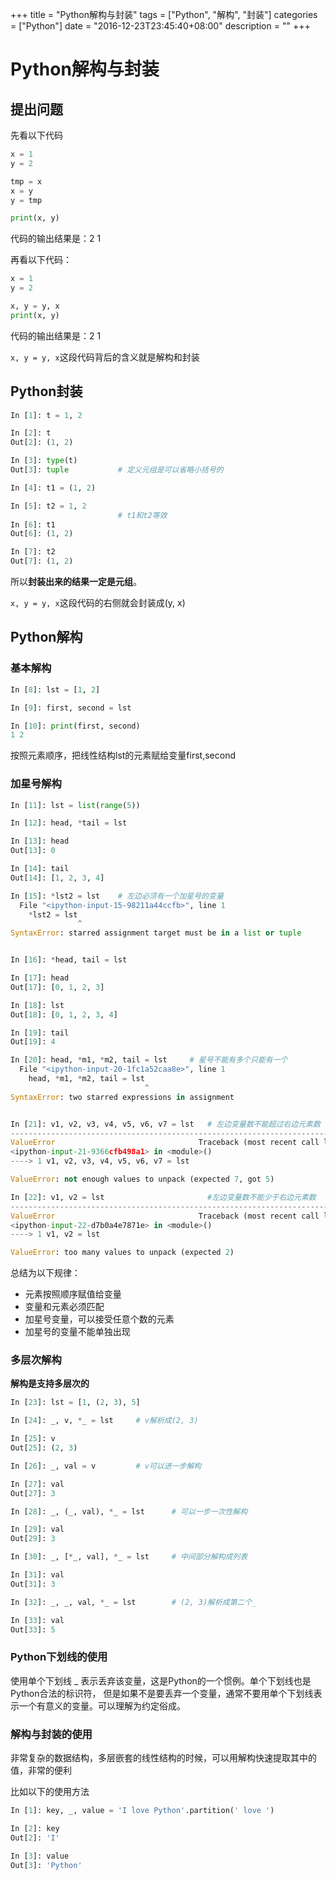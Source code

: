 +++
title = "Python解构与封装"
tags = ["Python", "解构", "封装"]
categories = ["Python"]
date = "2016-12-23T23:45:40+08:00"
description = ""
+++



# Python解构与封装

## 提出问题

先看以下代码

```python
x = 1
y = 2

tmp = x
x = y
y = tmp

print(x, y)
```

代码的输出结果是：2 1

再看以下代码：

```python
x = 1
y = 2

x, y = y, x
print(x, y)
```

代码的输出结果是：2 1

`x, y = y, x`这段代码背后的含义就是解构和封装

<!--more-->

## Python封装

```python
In [1]: t = 1, 2

In [2]: t
Out[2]: (1, 2)

In [3]: type(t)
Out[3]: tuple			# 定义元组是可以省略小括号的

In [4]: t1 = (1, 2)

In [5]: t2 = 1, 2
						# t1和t2等效
In [6]: t1
Out[6]: (1, 2)

In [7]: t2
Out[7]: (1, 2)

```

所以**封装出来的结果一定是元组**。

`x, y = y, x`这段代码的右侧就会封装成(y, x)

## Python解构

### 基本解构

```python
In [8]: lst = [1, 2]

In [9]: first, second = lst

In [10]: print(first, second)
1 2
```

按照元素顺序，把线性结构lst的元素赋给变量first,second

### 加星号解构

```python
In [11]: lst = list(range(5))

In [12]: head, *tail = lst

In [13]: head
Out[13]: 0

In [14]: tail
Out[14]: [1, 2, 3, 4]

In [15]: *lst2 = lst	# 左边必须有一个加星号的变量
  File "<ipython-input-15-98211a44ccfb>", line 1
    *lst2 = lst
               ^
SyntaxError: starred assignment target must be in a list or tuple


In [16]: *head, tail = lst

In [17]: head
Out[17]: [0, 1, 2, 3]

In [18]: lst
Out[18]: [0, 1, 2, 3, 4]

In [19]: tail
Out[19]: 4

In [20]: head, *m1, *m2, tail = lst		# 星号不能有多个只能有一个
  File "<ipython-input-20-1fc1a52caa8e>", line 1
    head, *m1, *m2, tail = lst
                              ^
SyntaxError: two starred expressions in assignment


In [21]: v1, v2, v3, v4, v5, v6, v7 = lst	# 左边变量数不能超过右边元素数
---------------------------------------------------------------------------
ValueError                                Traceback (most recent call last)
<ipython-input-21-9366cfb498a1> in <module>()
----> 1 v1, v2, v3, v4, v5, v6, v7 = lst

ValueError: not enough values to unpack (expected 7, got 5)

In [22]: v1, v2 = lst						#左边变量数不能少于右边元素数
---------------------------------------------------------------------------
ValueError                                Traceback (most recent call last)
<ipython-input-22-d7b0a4e7871e> in <module>()
----> 1 v1, v2 = lst

ValueError: too many values to unpack (expected 2)
```

总结为以下规律：

- 元素按照顺序赋值给变量
- 变量和元素必须匹配
- 加星号变量，可以接受任意个数的元素
- 加星号的变量不能单独出现

### 多层次解构

**解构是支持多层次的**

```python
In [23]: lst = [1, (2, 3), 5]

In [24]: _, v, *_ = lst		# v解析成(2, 3)

In [25]: v
Out[25]: (2, 3)

In [26]: _, val = v			# v可以进一步解构

In [27]: val
Out[27]: 3

In [28]: _, (_, val), *_ = lst		# 可以一步一次性解构

In [29]: val
Out[29]: 3

In [30]: _, [*_, val], *_ = lst		# 中间部分解构成列表

In [31]: val
Out[31]: 3

In [32]: _, _, val, *_ = lst		# (2, 3)解析成第二个_

In [33]: val
Out[33]: 5

```

### Python下划线的使用

使用单个下划线 _ 表示丢弃该变量，这是Python的一个惯例。单个下划线也是Python合法的标识符， 但是如果不是要丢弃一个变量，通常不要用单个下划线表示一个有意义的变量。可以理解为约定俗成。

### 解构与封装的使用

非常复杂的数据结构，多层嵌套的线性结构的时候，可以用解构快速提取其中的值，非常的便利

比如以下的使用方法

```python
In [1]: key, _, value = 'I love Python'.partition(' love ')

In [2]: key
Out[2]: 'I'

In [3]: value
Out[3]: 'Python'
```